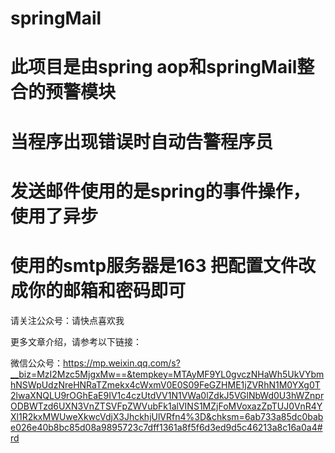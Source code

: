 # springMail
# 此项目是由spring aop和springMail整合的预警模块
# 当程序出现错误时自动告警程序员
# 发送邮件使用的是spring的事件操作，使用了异步
# 使用的smtp服务器是163 把配置文件改成你的邮箱和密码即可


请关注公众号：请快点喜欢我

更多文章介绍，请参考以下链接：

微信公众号：https://mp.weixin.qq.com/s?__biz=MzI2Mzc5MjgxMw==&tempkey=MTAyMF9YL0gvczNHaWh5UkVYbmhNSWpUdzNreHNRaTZmekx4cWxmV0E0S09FeGZHME1jZVRhN1M0YXg0T2lwaXNQLU9rOGhEaE9IV1c4czUtdVV1N1VWa0lZdkJ5VGlNbWd0U3hWZnprODBWTzd6UXN3VnZTSVFpZWVubFk1alVINS1MZjFoMVoxazZpTUJ0VnR4YXl1R2kxMWUweXkwcVdjX3JhckhjUlVRfn4%3D&chksm=6ab733a85dc0babe026e40b8bc85d08a9895723c7dff1361a8f5f6d3ed9d5c46213a8c16a0a4#rd
